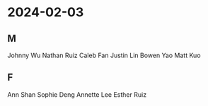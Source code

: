 # 2024-02-03
## M
Johnny Wu
Nathan Ruiz
Caleb Fan
Justin Lin
Bowen Yao
Matt Kuo
## F
Ann Shan
Sophie Deng
Annette Lee
Esther Ruiz
